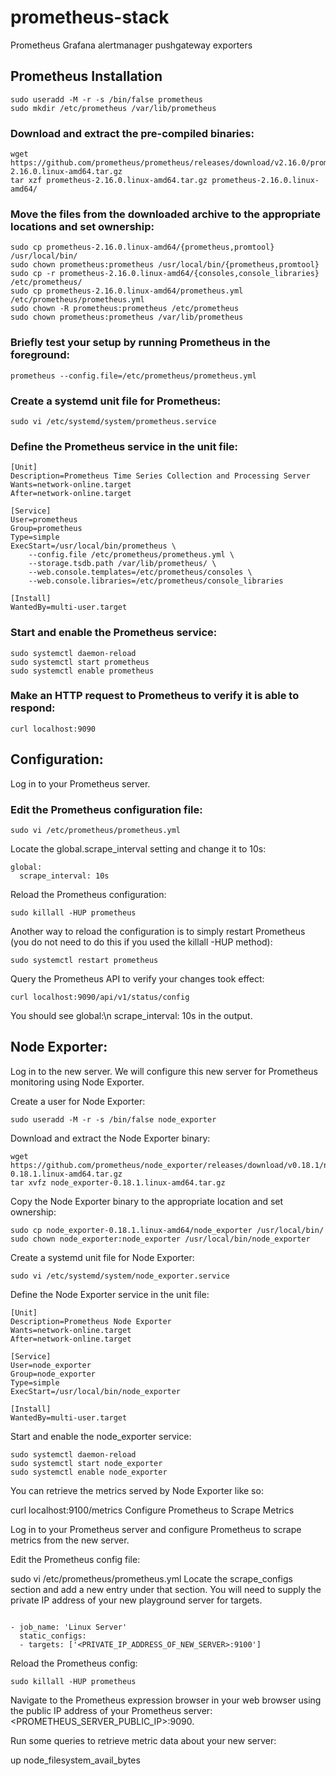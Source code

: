 # prometheus-stack
Prometheus Grafana alertmanager pushgateway exporters

## Prometheus Installation

```
sudo useradd -M -r -s /bin/false prometheus
sudo mkdir /etc/prometheus /var/lib/prometheus
```
### Download and extract the pre-compiled binaries:
```
wget https://github.com/prometheus/prometheus/releases/download/v2.16.0/prometheus-2.16.0.linux-amd64.tar.gz
tar xzf prometheus-2.16.0.linux-amd64.tar.gz prometheus-2.16.0.linux-amd64/
```
### Move the files from the downloaded archive to the appropriate locations and set ownership:
```
sudo cp prometheus-2.16.0.linux-amd64/{prometheus,promtool} /usr/local/bin/
sudo chown prometheus:prometheus /usr/local/bin/{prometheus,promtool}
sudo cp -r prometheus-2.16.0.linux-amd64/{consoles,console_libraries} /etc/prometheus/
sudo cp prometheus-2.16.0.linux-amd64/prometheus.yml /etc/prometheus/prometheus.yml
sudo chown -R prometheus:prometheus /etc/prometheus
sudo chown prometheus:prometheus /var/lib/prometheus
```
### Briefly test your setup by running Prometheus in the foreground:
```
prometheus --config.file=/etc/prometheus/prometheus.yml
```
### Create a systemd unit file for Prometheus:
```
sudo vi /etc/systemd/system/prometheus.service
```
### Define the Prometheus service in the unit file:
```
[Unit]
Description=Prometheus Time Series Collection and Processing Server
Wants=network-online.target
After=network-online.target

[Service]
User=prometheus
Group=prometheus
Type=simple
ExecStart=/usr/local/bin/prometheus \
    --config.file /etc/prometheus/prometheus.yml \
    --storage.tsdb.path /var/lib/prometheus/ \
    --web.console.templates=/etc/prometheus/consoles \
    --web.console.libraries=/etc/prometheus/console_libraries

[Install]
WantedBy=multi-user.target
```
### Start and enable the Prometheus service:
```
sudo systemctl daemon-reload
sudo systemctl start prometheus
sudo systemctl enable prometheus
```
### Make an HTTP request to Prometheus to verify it is able to respond:
```
curl localhost:9090
```


## Configuration:

Log in to your Prometheus server.

### Edit the Prometheus configuration file:
```
sudo vi /etc/prometheus/prometheus.yml
```
Locate the global.scrape_interval setting and change it to 10s:
```
global:
  scrape_interval: 10s
```
Reload the Prometheus configuration:
```
sudo killall -HUP prometheus
```
Another way to reload the configuration is to simply restart Prometheus (you do not need to do this if you used the killall -HUP method):
```
sudo systemctl restart prometheus
```
Query the Prometheus API to verify your changes took effect:
```
curl localhost:9090/api/v1/status/config
```
You should see global:\n scrape_interval: 10s in the output.


## Node Exporter:

Log in to the new server. We will configure this new server for Prometheus monitoring using Node Exporter.

Create a user for Node Exporter:
```
sudo useradd -M -r -s /bin/false node_exporter
```
Download and extract the Node Exporter binary:
```
wget https://github.com/prometheus/node_exporter/releases/download/v0.18.1/node_exporter-0.18.1.linux-amd64.tar.gz
tar xvfz node_exporter-0.18.1.linux-amd64.tar.gz
```
Copy the Node Exporter binary to the appropriate location and set ownership:
```
sudo cp node_exporter-0.18.1.linux-amd64/node_exporter /usr/local/bin/
sudo chown node_exporter:node_exporter /usr/local/bin/node_exporter
```
Create a systemd unit file for Node Exporter:
```
sudo vi /etc/systemd/system/node_exporter.service
```
Define the Node Exporter service in the unit file:
```
[Unit]
Description=Prometheus Node Exporter
Wants=network-online.target
After=network-online.target

[Service]
User=node_exporter
Group=node_exporter
Type=simple
ExecStart=/usr/local/bin/node_exporter

[Install]
WantedBy=multi-user.target
```
Start and enable the node_exporter service:
```
sudo systemctl daemon-reload
sudo systemctl start node_exporter
sudo systemctl enable node_exporter
```
You can retrieve the metrics served by Node Exporter like so:

curl localhost:9100/metrics
Configure Prometheus to Scrape Metrics

Log in to your Prometheus server and configure Prometheus to scrape metrics from the new server.

Edit the Prometheus config file:

sudo vi /etc/prometheus/prometheus.yml
Locate the scrape_configs section and add a new entry under that section. You will need to supply the private IP address of your new playground server for targets.

```

- job_name: 'Linux Server'
  static_configs:
  - targets: ['<PRIVATE_IP_ADDRESS_OF_NEW_SERVER>:9100']

```
Reload the Prometheus config:
```
sudo killall -HUP prometheus
```
Navigate to the Prometheus expression browser in your web browser using the public IP address of your Prometheus server: <PROMETHEUS_SERVER_PUBLIC_IP>:9090.

Run some queries to retrieve metric data about your new server:

up
node_filesystem_avail_bytes

